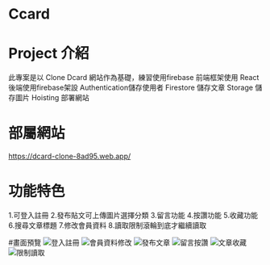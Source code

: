 # Ccard
# Project 介紹

此專案是以 Clone Dcard 網站作為基礎，練習使用firebase
前端框架使用 React 
後端使用firebase架設
Authentication儲存使用者
Firestore 儲存文章
Storage 儲存圖片
Hoisting 部署網站
#

#  部屬網站
https://dcard-clone-8ad95.web.app/
#

# 功能特色
1.可登入註冊
2.發布貼文可上傳圖片選擇分類
3.留言功能
4.按讚功能
5.收藏功能
6.搜尋文章標題
7.修改會員資料
8.讀取限制滾輪到底才繼續讀取



#畫面預覽
![登入註冊](./public/images/登入註冊.gif)
![會員資料修改](./public/images/會員資料修改.gif)
![發布文章](./public/images/發布文章.gif)
![留言按讚](./public/images/留言按讚.gif)
![文章收藏](./public/images/文章收藏.gif)
![限制讀取](./public/images/限制讀取.gif)



